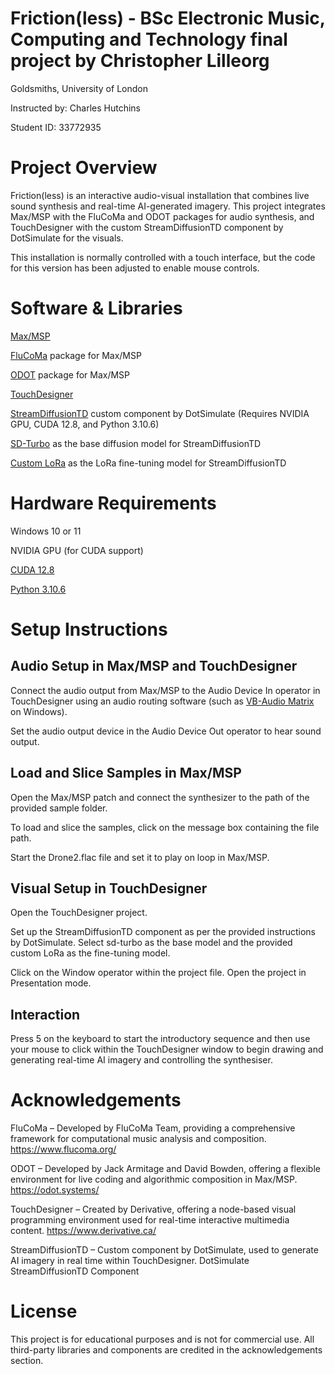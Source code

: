 # Friction(less) - BSc Electronic Music, Computing and Technology final project by Christopher Lilleorg

Goldsmiths, University of London

Instructed by: Charles Hutchins

Student ID: 33772935


# Project Overview


Friction(less) is an interactive audio-visual installation that combines live sound synthesis and real-time AI-generated imagery. This project integrates Max/MSP with the FluCoMa and ODOT packages for audio synthesis, and TouchDesigner with the custom StreamDiffusionTD component by DotSimulate for the visuals.

This installation is normally controlled with a touch interface, but the code for this version has been adjusted to enable mouse controls.


# Software & Libraries

[Max/MSP](https://cycling74.com)

[FluCoMa](https://cycling74.com/packages/fluidcorpusmanipulation) package for Max/MSP

[ODOT](https://cycling74.com/packages/odot) package for Max/MSP

[TouchDesigner](https://derivative.ca/)

[StreamDiffusionTD](https://www.patreon.com/posts/streamdiffusiont-122151622) custom component by DotSimulate (Requires NVIDIA GPU, CUDA 12.8, and Python 3.10.6)

[SD-Turbo](https://huggingface.co/stabilityai/sd-turbo) as the base diffusion model for StreamDiffusionTD

[Custom LoRa](https://drive.google.com/file/d/1-4jrxpGijo_yXnG-TMdL8scdss4ZPMww/view?usp=sharing) as the LoRa fine-tuning model for StreamDiffusionTD


# Hardware Requirements

Windows 10 or 11

NVIDIA GPU (for CUDA support)

[CUDA 12.8](https://developer.nvidia.com/cuda-12-8-0-download-archive)

[Python 3.10.6](https://www.python.org/search/?q=3.10.6&submit=)


# Setup Instructions


## Audio Setup in Max/MSP and TouchDesigner

Connect the audio output from Max/MSP to the Audio Device In operator in TouchDesigner using an audio routing software (such as [VB-Audio Matrix](https://vb-audio.com/Matrix/) on Windows). 

Set the audio output device in the Audio Device Out operator to hear sound output.

## Load and Slice Samples in Max/MSP

Open the Max/MSP patch and connect the synthesizer to the path of the provided sample folder.

To load and slice the samples, click on the message box containing the file path.

Start the Drone2.flac file and set it to play on loop in Max/MSP.

## Visual Setup in TouchDesigner

Open the TouchDesigner project.

Set up the StreamDiffusionTD component as per the provided instructions by DotSimulate. Select sd-turbo as the base model and the provided custom LoRa as the fine-tuning model.

Click on the Window operator within the project file. Open the project in Presentation mode. 

## Interaction


Press 5 on the keyboard to start the introductory sequence and then use your mouse to click within the TouchDesigner window to begin drawing and generating real-time AI imagery and controlling the synthesiser. 


# Acknowledgements


FluCoMa – Developed by FluCoMa Team, providing a comprehensive framework for computational music analysis and composition. https://www.flucoma.org/

ODOT – Developed by Jack Armitage and David Bowden, offering a flexible environment for live coding and algorithmic composition in Max/MSP. https://odot.systems/

TouchDesigner – Created by Derivative, offering a node-based visual programming environment used for real-time interactive multimedia content. https://www.derivative.ca/

StreamDiffusionTD – Custom component by DotSimulate, used to generate AI imagery in real time within TouchDesigner. 
DotSimulate StreamDiffusionTD Component


# License

This project is for educational purposes and is not for commercial use. All third-party libraries and components are credited in the acknowledgements section.

